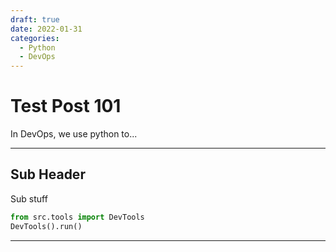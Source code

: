```yaml
---
draft: true 
date: 2022-01-31
categories:
  - Python
  - DevOps
---
```


# Test Post 101

In DevOps, we use python to...

---

## Sub Header

Sub stuff

````py
from src.tools import DevTools
DevTools().run()

````

----
